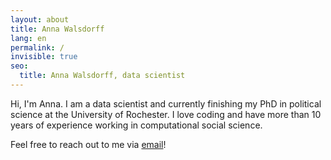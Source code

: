 ```yaml
---
layout: about
title: Anna Walsdorff
lang: en
permalink: /
invisible: true
seo:
  title: Anna Walsdorff, data scientist
---
```


Hi, I'm Anna. I am a data scientist and currently finishing my PhD in political science at the University of Rochester. I love coding and have more than 10 years of experience working in computational social science.

Feel free to reach out to me via [email](mailto:website.4lsdl@passinbox.com)!
